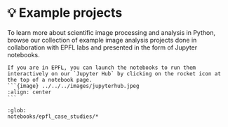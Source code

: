 # 💡 Example projects

To learn more about scientific image processing and analysis in Python, browse our collection of example image analysis projects done in collaboration with EPFL labs and presented in the form of Jupyter notebooks.

````{admonition} Launch the notebooks
If you are in EPFL, you can launch the notebooks to run them interactively on our `Jupyter Hub` by clicking on the rocket icon at the top of a notebook page.
```{image} ../../../images/jupyterhub.jpeg
:align: center
```
````

```{nblinkgallery}
:glob:
notebooks/epfl_case_studies/*
```